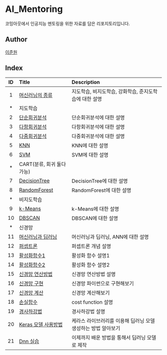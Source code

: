 # AI_Mentoring

코밍아웃에서 인공지능 멘토링을 위한 자료를 담은 리포지토리입니다.

## Author

[이준원](https://github.com/cpprhtn)

## Index

|ID|Title|Description|
|:---:|:---|:---|
|1|[머신러닝의 종류](./001/README.md)|지도학습, 비지도학습, 강화학습, 준지도학습에 대한 설명|
|*|지도학습||
|2|[단순회귀분석](./002/Simple_linear_regression.ipynb)|단순회귀분석에 대한 설명|
|3|[다항회귀분석](./003/Polynomial_regression.ipynb)|다항회귀분석에 대한 설명|
|4|[다중회귀분석](./004/multivariate_regression.ipynb)|다중회귀분석에 대한 설명|
|5|[KNN](./005/knn_classification.ipynb)|KNN에 대한 설명|
|6|[SVM](./006/svm_classification.ipynb)|SVM에 대한 설명|
|*|CART(분류, 회귀 둘다 가능)||
|7|[DecisionTree](./007/decision_tree.ipynb)|DecisionTree에 대한 설명|
|8|[RandomForest](./008/random_forest.ipynb)|RandomForest에 대한 설명|
|*|비지도학습||
|9|[k-Means](./009/k_Means.ipynb)|k-Means에 대한 설명|
|10|[DBSCAN](./010/DBSCAN.ipynb)|DBSCAN에 대한 설명|
|*|신경망||
|11|[머신러닝과 딥러닝](./011/README.md)|머신러닝과 딥러닝, ANN에 대한 설명|
|12|[퍼셉트론](./012/README.md)|퍼셉트론 개념 설명|
|13|[활성화함수1](./013/README.md)|활성화 함수 설명1|
|14|[활성화함수2](./014/README.md)|활성화 함수 설명2|
|15|[신경망 연산방법](./015/README.md)|신경망 연산방법 설명|
|16|[신경망 구현](./016/README.md)|신경망 파이썬으로 구현해보기|
|17|[신경망 계산](./017/README.md)|신경망 계산해보기|
|18|[손실함수](./018/README.md)|cost function 설명|
|19|[경사하강법](./019/README.md)|경사하강법 설명|
|20|[Keras 모델 사용방법](./020/README.md)|케라스 라이브러리를 이용해 딥러닝 모델 생성하는 방법 알아보기|
|21|[Dnn 실습](./021/Dnn.ipynb)|이제까지 배운 방법을 통해서 딥러닝 모델로 제작|